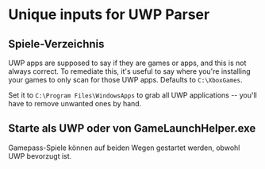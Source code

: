 # Unique inputs for UWP Parser

## Spiele-Verzeichnis

UWP apps are supposed to say if they are games or apps, and this is not always correct. To remediate this, it's useful to say where you're installing your games to only scan for those UWP apps. Defaults to `C:\XboxGames`.

Set it to `C:\Program Files\WindowsApps` to grab all UWP applications -- you'll have to remove unwanted ones by hand.

## Starte als UWP oder von GameLaunchHelper.exe

Gamepass-Spiele können auf beiden Wegen gestartet werden, obwohl UWP bevorzugt ist.
